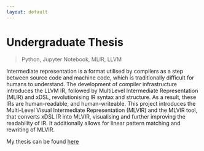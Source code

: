 ```yaml
---
layout: default
---
```



# Undergraduate Thesis
> Python, Jupyter Notebook, MLIR, LLVM

Intermediate representation is a format utilised by compilers as a step between source code and machine code, which is traditionally difficult for humans to understand. The development of compiler infrastructure introduces the LLVM IR, followed by MultiLevel Intermediate Representation (MLIR) and xDSL, revolutionising IR syntax and structure. As a result, these IRs are human-readable, and human-writeable. This project introduces the Multi-Level Visual Intermediate Representation (MLVIR) and the MLVIR tool, that converts xDSL IR into MLVIR, visualising and further improving the readability of IR. It additionally allows for linear pattern matching and rewriting of MLVIR.

My thesis can be found [here]([https://nbviewer.org/github/moaylesbury/moaylesbury.github.io/blob/gh-pages/An%20Interactive%20Web%20Explorer%20for%20Compilers.pdf](https://nbviewer.org/github/moaylesbury/moaylesbury.github.io/blob/gh-pages/assets/pdfs/An%20Interactive%20Web%20Explorer%20for%20Compilers.pdf)https://nbviewer.org/github/moaylesbury/moaylesbury.github.io/blob/gh-pages/assets/pdfs/An%20Interactive%20Web%20Explorer%20for%20Compilers.pdf)
